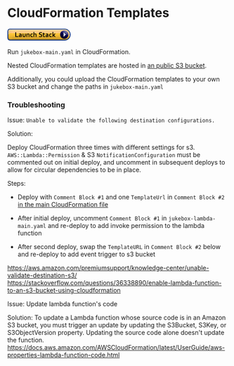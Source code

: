 CloudFormation Templates
========================

[![Launch Jukebox Alexa CloudFormation Code Pipeline Template](../images/cloudformation-launch-stack.png)](https://console.aws.amazon.com/cloudformation/home?region=us-west-2#/stacks/new?stackName=devel-jukeboxAlexa&templateURL=https://s3-us-west-2.amazonaws.com/smyleeface-public/JukeboxAlexa/cloudformation/jukebox-main.yaml)

Run `jukebox-main.yaml` in CloudFormation.

Nested CloudFormation templates are hosted in [an public S3 bucket](https://s3-us-west-2.amazonaws.com/smyleeface-public/JukeboxAlexa/cloudformation/jukebox-main.yaml).

Additionally, you could upload the CloudFormation templates to your own S3 bucket and change the paths in `jukebox-main.yaml`

### Troubleshooting

Issue: `Unable to validate the following destination configurations.`

Solution: 

Deploy CloudFormation three times with different settings for s3. `AWS::Lambda::Permission` & S3 `NotificationConfiguration` must be commented out on initial deploy, and uncomment in subsequent deploys to allow for circular dependencies to be in place.

Steps:

- Deploy with `Comment Block #1` and one `TemplateUrl` in `Comment Block #2` [in the main CloudFormation file](jukebox-main.yaml)

- After initial deploy, uncomment `Comment Block #1` in `jukebox-lambda-main.yaml` and re-deploy to add invoke permission to the lambda function

- After second deploy, swap the `TemplateURL` in `Comment Block #2` below and re-deploy to add event trigger to s3 bucket

https://aws.amazon.com/premiumsupport/knowledge-center/unable-validate-destination-s3/
https://stackoverflow.com/questions/36338890/enable-lambda-function-to-an-s3-bucket-using-cloudformation



Issue: Update lambda function's code

Solution:
To update a Lambda function whose source code is in an Amazon S3 bucket, you must trigger an update by updating the S3Bucket, S3Key, or S3ObjectVersion property. Updating the source code alone doesn't update the function.
https://docs.aws.amazon.com/AWSCloudFormation/latest/UserGuide/aws-properties-lambda-function-code.html
